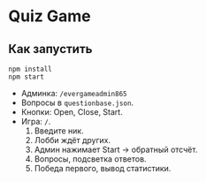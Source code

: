 # Quiz Game

## Как запустить
```
npm install
npm start
```

- Админка: `/evergameadmin865`
- Вопросы в `questionbase.json`.
- Кнопки: Open, Close, Start.
- Игра: `/`.
  1. Введите ник.
  2. Лобби ждёт других.
  3. Админ нажимает Start → обратный отсчёт.
  4. Вопросы, подсветка ответов.
  5. Победа первого, вывод статистики.
